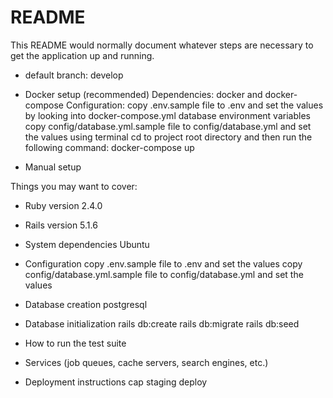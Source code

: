 # README

This README would normally document whatever steps are necessary to get the
application up and running.

* default branch: develop

* Docker setup (recommended)
  Dependencies: docker and docker-compose
  Configuration:
    copy .env.sample file to .env and set the values by looking into docker-compose.yml database environment variables
    copy config/database.yml.sample file to config/database.yml and set the values
    using terminal cd to project root directory and then run the following command:
    docker-compose up

* Manual setup

Things you may want to cover:

* Ruby version
  2.4.0

* Rails version
  5.1.6

* System dependencies
  Ubuntu

* Configuration
  copy .env.sample file to .env and set the values
  copy config/database.yml.sample file to config/database.yml and set the values

* Database creation
  postgresql

* Database initialization
  rails db:create
  rails db:migrate
  rails db:seed

* How to run the test suite


* Services (job queues, cache servers, search engines, etc.)


* Deployment instructions
  cap staging deploy